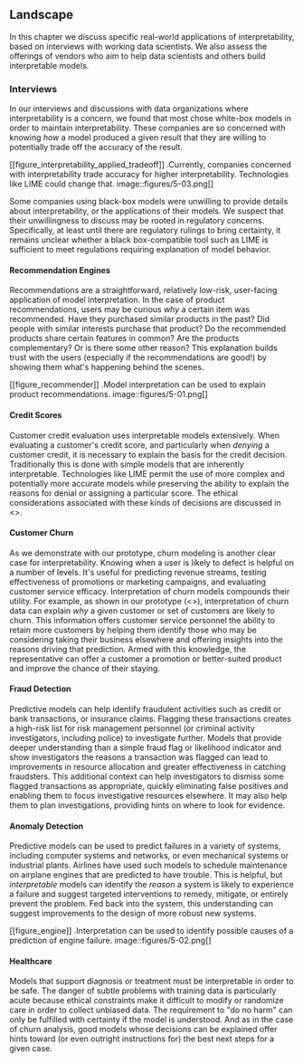 ## Landscape

In this chapter we discuss specific real-world applications of
interpretability, based on interviews with working data scientists. We also
assess the offerings of vendors who aim to help data scientists and others
build interpretable models.

### Interviews

In our interviews and discussions with data organizations where
interpretability is a concern, we found that most chose white-box models in
order to maintain interpretability. These companies are so concerned with
knowing _how_ a model produced a given result that they are willing to
potentially trade off the accuracy of the result.

[[figure_interpretability_applied_tradeoff]]
.Currently, companies concerned with interpretability trade accuracy for higher interpretability. Technologies like LIME could change that.
image::figures/5-03.png[]

Some companies using black-box models were unwilling to provide details about
interpretability, or the applications of their models. We suspect that their
unwillingness to discuss may be rooted in regulatory concerns. Specifically, at
least until there are regulatory rulings to bring certainty, it remains unclear
whether a black box-compatible tool such as LIME is sufficient to meet
regulations requiring explanation of model behavior.

#### Recommendation Engines

Recommendations are a straightforward, relatively low-risk, user-facing
application of model interpretation. In the case of product recommendations,
users may be curious _why_ a certain item was recommended. Have they purchased
similar products in the past? Did people with similar interests purchase that
product? Do the recommended products share certain features in common? Are the
products complementary? Or is there some other reason? This explanation builds
trust with the users (especially if the recommendations are good!) by showing
them what's happening behind the scenes.

[[figure_recommender]]
.Model interpretation can be used to explain product recommendations.
image::figures/5-01.png[]

#### Credit Scores

Customer credit evaluation uses interpretable models extensively. When
evaluating a customer's credit score, and particularly when _denying_ a
customer credit, it is necessary to explain the basis for the credit decision.
Traditionally this is done with simple models that are inherently
interpretable. Technologies like LIME permit the use of more complex and
potentially more accurate models while preserving the ability to explain the
reasons for denial or assigning a particular score. The ethical considerations
associated with these kinds of decisions are discussed in <<ethics>>.

#### Customer Churn

As we demonstrate with our prototype, churn modeling is another clear case for
interpretability. Knowing when a user is likely to defect is helpful on a
number of levels. It's useful for predicting revenue streams, testing
effectiveness of promotions or marketing campaigns, and evaluating customer
service efficacy. Interpretation of churn models compounds their utility. For
example, as shown in our prototype (<<prototype>>), interpretation of churn
data can explain _why_ a given customer or set of customers are likely to
churn. This information offers customer service personnel the ability to retain
more customers by helping them identify those who may be considering taking
their business elsewhere and offering insights into the reasons driving that
prediction. Armed with this knowledge, the representative can offer a customer
a promotion or better-suited product and improve the chance of their staying.

#### Fraud Detection

Predictive models can help identify fraudulent activities such as credit or
bank transactions, or insurance claims. Flagging these transactions creates a
high-risk list for risk management personnel (or criminal activity
investigators, including police) to investigate further. Models that provide
deeper understanding than a simple fraud flag or likelihood indicator and show
investigators the reasons a transaction was flagged can lead to improvements in
resource allocation and greater effectiveness in catching fraudsters. This
additional context can help investigators to dismiss some flagged transactions
as appropriate, quickly eliminating false positives and enabling them to focus
investigative resources elsewhere. It may also help them to plan
investigations, providing hints on where to look for evidence.

#### Anomaly Detection

Predictive models can be used to predict failures in a variety of systems,
including computer systems and networks, or even mechanical systems or
industrial plants. Airlines have used such models to schedule maintenance on
airplane engines that are predicted to have trouble. This is helpful, but
_interpretable_ models can identify the _reason_ a system is likely to
experience a failure and suggest targeted interventions to remedy, mitigate, or
entirely prevent the problem. Fed back into the system, this understanding can
suggest improvements to the design of more robust new systems.

[[figure_engine]]
.Interpretation can be used to identify possible causes of a prediction of engine failure.
image::figures/5-02.png[]

#### Healthcare

Models that support diagnosis or treatment must be interpretable in order to be
safe. The danger of subtle problems with training data is particularly acute
because ethical constraints make it difficult to modify or randomize care in
order to collect unbiased data. The requirement to "do no harm" can only be
fulfilled with certainty if the model is understood. And as in the case of
churn analysis, good models whose decisions can be explained offer hints
toward (or even outright instructions for) the best next steps for a given
case.
